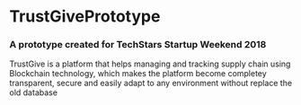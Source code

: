 <h1>TrustGivePrototype</h1>

<h3>A prototype created for TechStars Startup Weekend 2018</h3>

<p>TrustGive is a platform that helps managing and tracking supply chain using Blockchain technology, which makes the platform become completey transparent, secure and easily adapt to any environment without replace the old database</p>
